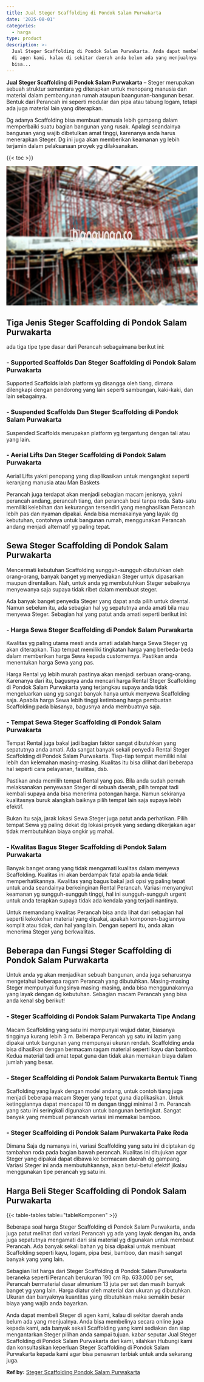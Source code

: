 ```yaml
---
title: Jual Steger Scaffolding di Pondok Salam Purwakarta
date: '2025-08-01'
categories:
  - harga
type: product
description: >-
  Jual Steger Scaffolding di Pondok Salam Purwakarta. Anda dapat membeli Steger
  di agen kami, kalau di sekitar daerah anda belum ada yang menjualnya. Anda
  bisa...
---
```


**Jual Steger Scaffolding di Pondok Salam Purwakarta** – Steger merupakan sebuah struktur sementara yg diterapkan untuk menopang manusia dan material dalam pembangunan rumah ataupun baangunan-bangunan besar. Bentuk dari Perancah ini seperti modular dan pipa atau tabung logam, tetapi ada juga material lain yang diterapkan.

Dg adanya Scaffolding bisa membuat manusia lebih gampang dalam memperbaiki suatu bagian bangunan yang rusak. Apalagi seandainya bangunan yang wajib dibetulkan amat tinggi, karenanya anda harus menerapkan Steger. Dg ini juga akan memberikan keamanan yg lebih terjamin dalam pelaksanaan proyek yg dilaksanakan.

{{< toc >}}

![Jual Steger Scaffolding di Pondok Salam Purwakarta](/images/sewa-scaffolding-steger-23.png)

## Tiga Jenis Steger Scaffolding di Pondok Salam Purwakarta

ada tiga tipe type dasar dari Perancah sebagaimana berikut ini:

### \- Supported Scaffolds Dan Steger Scaffolding di Pondok Salam Purwakarta

Supported Scaffolds ialah platform yg disangga oleh tiang, dimana dilengkapi dengan pendorong yang lain seperti sambungan, kaki-kaki, dan lain sebagainya.

### \- Suspended Scaffolds Dan Steger Scaffolding di Pondok Salam Purwakarta

Suspended Scaffolds merupakan platform yg tergantung dengan tali atau yang lain.

### \- Aerial Lifts Dan Steger Scaffolding di Pondok Salam Purwakarta

Aerial Lifts yakni penopang yang diaplikasikan untuk mengangkat seperti keranjang manusia atau Man Baskets

Perancah juga terdapat akan menjadi sebagian macam jenisnya, yakni perancah andang, perancah tiang, dan perancah besi tanpa roda. Satu-satu memiliki kelebihan dan kekurangan tersendiri yang menghasilkan Perancah lebih pas dan nyaman dipakai. Anda bisa memakainya yang layak dg kebutuhan, contohnya untuk bangunan rumah, menggunakan Perancah andang menjadi alternatif yg paling tepat.

## Sewa Steger Scaffolding di Pondok Salam Purwakarta

Mencermati kebutuhan Scaffolding sungguh-sungguh dibutuhkan oleh orang-orang, banyak banget yg menyediakan Steger untuk dipasarkan maupun direntalkan. Nah, untuk anda yg membutuhkan Steger sebaiknya menyewanya saja supaya tidak ribet dalam membuat steger.

Ada banyak banget penyedia Steger yang dapat anda pilih untuk dirental. Namun sebelum itu, ada sebagian hal yg sepatutnya anda amati bila mau menyewa Steger. Sebagian hal yang patut anda amati seperti berikut ini:

### \- Harga Sewa Steger Scaffolding di Pondok Salam Purwakarta

Kwalitas yg paling utama mesti anda amati adalah harga Sewa Steger yg akan diterapkan. Tiap tempat memiliki tingkatan harga yang berbeda-beda dalam memberikan harga Sewa kepada customernya. Pastikan anda menentukan harga Sewa yang pas.

Harga Rental yg lebih murah pastinya akan menjadi serbuan orang-orang. Karenanya dari itu, bagusnya anda mencari harga Rental Steger Scaffolding di Pondok Salam Purwakarta yang terjangkau supaya anda tidak mengeluarkan uang yg sangat banyak hanya untuk menyewa Scaffolding saja. Apabila harga Sewa lebih tinggi ketimbang harga pembuatan Scaffolding pada biasanya, bagusnya anda membuatnya saja.

### \- Tempat Sewa Steger Scaffolding di Pondok Salam Purwakarta

Tempat Rental juga bakal jadi bagian faktor sangat dibutuhkan yang sepatutnya anda amati. Ada sangat banyak sekali penyedia Rental Steger Scaffolding di Pondok Salam Purwakarta. Tiap-tiap tempat memiliki nilai lebih dan kelemahan masing-masing. Kualitas itu bisa dilihat dari beberapa hal seperti cara pelayanan, fasilitas, dsb.

Pastikan anda memilih tempat Rental yang pas. Bila anda sudah pernah melaksanakan penyewaan Steger di sebuah daerah, pilih tempat tadi kembali supaya anda bisa menerima potongan harga. Namun sekiranya kualitasnya buruk alangkah baiknya pilih tempat lain saja supaya lebih efektif.

Bukan itu saja, jarak lokasi Sewa Steger juga patut anda perhatikan. Pilih tempat Sewa yg paling dekat dg lokasi proyek yang sedang dikerjakan agar tidak membutuhkan biaya ongkir yg mahal.

### \- Kwalitas Bagus Steger Scaffolding di Pondok Salam Purwakarta

Banyak banget orang yang tidak mengamati kualitas dalam menyewa Scaffolding. Kualitas ini akan berdampak fatal apabila anda tidak memperhatikannya. Kwalitas yang bagus bakal jadi opsi yg paling tepat untuk anda seandainya berkeinginan Rental Perancah. Variasi menyangkut keamanan yg sungguh-sungguh tinggi, hal ini sungguh-sungguh urgent untuk anda terapkan supaya tidak ada kendala yang terjadi nantinya.

Untuk memandang kwalitas Perancah bisa anda lihat dari sebagian hal seperti kekokohan material yang dipakai, apakah komponen-bagiannya komplit atau tidak, dan hal yang lain. Dengan seperti itu, anda akan menerima Steger yang berkwalitas.

## Beberapa dan Fungsi Steger Scaffolding di Pondok Salam Purwakarta

Untuk anda yg akan menjadikan sebuah bangunan, anda juga seharusnya mengetahui beberapa ragam Perancah yang dibutuhkan. Masing-masing Steger mempunyai fungsinya masing-masing, anda bisa menggunakannya yang layak dengan dg kebutuhan. Sebagian macam Perancah yang bisa anda kenal sbg berikut!

### \- Steger Scaffolding di Pondok Salam Purwakarta Tipe Andang

Macam Scaffolding yang satu ini mempunyai wujud datar, biasanya tingginya kurang lebih 3 m. Beberapa Perancah yg satu ini lazim yang dipakai untuk bangunan yang mempunyai ukuran rendah. Scaffolding anda bisa dihasilkan dengan bermacam ragam material seperti kayu dan bamboo. Kedua material tadi amat tepat guna dan tidak akan memakan biaya dalam jumlah yang besar.

### \- Steger Scaffolding di Pondok Salam Purwakarta Bentuk Tiang

Scaffolding yang layak dengan model andang, untuk contoh tiang juga menjadi beberapa macam Steger yang tepat guna diaplikasikan. Untuk ketinggiannya dapat mencapai 10 m dengan tinggi minimal 3 m. Perancah yang satu ini seringkali digunakan untuk bangunan bertingkat. Sangat banyak yang membuat perancah variasi ini memakai bamboo.

### \- Steger Scaffolding di Pondok Salam Purwakarta Pake Roda

Dimana Saja dg namanya ini, variasi Scaffolding yang satu ini diciptakan dg tambahan roda pada bagian bawah perancah. Kualitas ini ditujukan agar Steger yang dipakai dapat dibawa ke bermacam daerah dg gampang. Variasi Steger ini anda membutuhkannya, akan betul-betul efektif jikalau menggunakan tipe perancah yg satu ini.

## Harga Beli Steger Scaffolding di Pondok Salam Purwakarta

{{< table-tables table="tableKomponen" >}}

Beberapa soal harga Steger Scaffolding di Pondok Salam Purwakarta, anda juga patut melihat dari variasi Perancah yg ada yang layak dengan itu, anda juga sepatutnya mengamati dari sisi material yg digunakan untuk membaut Perancah. Ada banyak sekali bahan yg bisa dipakai untuk membuat Scaffolding seperti kayu, logam, pipa besi, bamboo, dan masih sangat banyak yang yang lain.

Sebagian list harga dari Steger Scaffolding di Pondok Salam Purwakarta beraneka seperti Perancah berukuran 190 cm Rp. 633.000 per set, Perancah bermaterial dasar almunium 13 juta per set dan masih banyak banget yg yang lain. Harga diatur oleh material dan ukuran yg dibutuhkan. Ukuran dan banyaknya kuantitas yang dibutuhkan maka semakin besar biaya yang wajib anda bayarkan.

Anda dapat membeli Steger di agen kami, kalau di sekitar daerah anda belum ada yang menjualnya. Anda bisa membelinya secara online juga kepada kami, ada banyak sekali Scaffolding yang kami sediakan dan siap mengantarkan Steger pilihan anda sampai tujuan. kabar seputar Jual Steger Scaffolding di Pondok Salam Purwakarta dari kami, silahkan Hubungi kami dan konsultasikan keperluan Steger Scaffolding di Pondok Salam Purwakarta kepada kami agar bisa penawran terbiak untuk anda sekarang juga.

**Ref by:** [Steger Scaffolding Pondok Salam Purwakarta](https://id.wikipedia.org/wiki/Steger)
